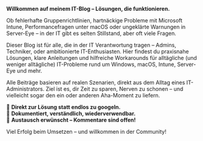 **Willkommen auf meinem IT-Blog – Lösungen, die funktionieren.**

Ob fehlerhafte Gruppenrichtlinien, hartnäckige Probleme mit Microsoft Intune, Performancefragen unter macOS oder ungeklärte Warnungen in Server-Eye – in der IT gibt es selten Stillstand, aber oft viele Fragen.

Dieser Blog ist für alle, die in der IT Verantwortung tragen – Admins, Techniker, oder ambitionierte IT-Enthusiasten. Hier findest du praxisnahe Lösungen, klare Anleitungen und hilfreiche Workarounds für alltägliche (und weniger alltägliche) IT-Probleme rund um Windows, macOS, Intune, Server-Eye und mehr.

Alle Beiträge basieren auf realen Szenarien, direkt aus dem Alltag eines IT-Administrators. Ziel ist es, dir Zeit zu sparen, Nerven zu schonen – und vielleicht sogar den ein oder anderen Aha-Moment zu liefern.

🔧 **Direkt zur Lösung statt endlos zu googeln.**  
📌 **Dokumentiert, verständlich, wiederverwendbar.**  
💬 **Austausch erwünscht – Kommentare sind offen!**

Viel Erfolg beim Umsetzen – und willkommen in der Community!